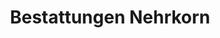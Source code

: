 ---
title: "Bestattungen Nehrkorn"
url: /gelsenkirchen/bestattungen-nehrkorn/
shop: Bestattungen
---